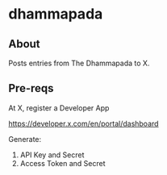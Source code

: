 # dhammapada

## About

Posts entries from The Dhammapada to X.

## Pre-reqs

At X, register a Developer App

https://developer.x.com/en/portal/dashboard

Generate:

1. API Key and Secret
2. Access Token and Secret

